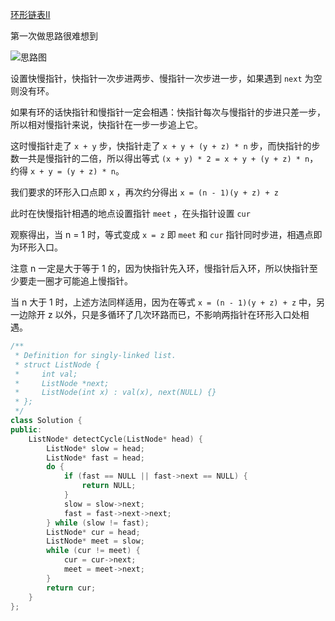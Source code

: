 [环形链表II](https://leetcode.cn/problems/linked-list-cycle-ii/)

第一次做思路很难想到

![思路图](https://code-thinking-1253855093.file.myqcloud.com/pics/20220925103433.png)

设置快慢指针，快指针一次步进两步、慢指针一次步进一步，如果遇到 `next` 为空则没有环。

如果有环的话快指针和慢指针一定会相遇：快指针每次与慢指针的步进只差一步，所以相对慢指针来说，快指针在一步一步追上它。

这时慢指针走了 `x + y` 步，快指针走了 `x + y + (y + z) * n` 步，而快指针的步数一共是慢指针的二倍，所以得出等式 `(x + y) * 2 = x + y + (y + z) * n`，约得 `x + y = (y + z) * n`。

我们要求的环形入口点即 x ，再次约分得出 `x = (n - 1)(y + z) + z`

此时在快慢指针相遇的地点设置指针 `meet` ，在头指针设置 `cur` 

观察得出，当 n = 1 时，等式变成 `x = z` 即 `meet` 和 `cur` 指针同时步进，相遇点即为环形入口。

注意 n 一定是大于等于 1 的，因为快指针先入环，慢指针后入环，所以快指针至少要走一圈才可能追上慢指针。

当 n 大于 1 时，上述方法同样适用，因为在等式 `x = (n - 1)(y + z) + z` 中，另一边除开 z 以外，只是多循环了几次环路而已，不影响两指针在环形入口处相遇。

```c++
/**
 * Definition for singly-linked list.
 * struct ListNode {
 *     int val;
 *     ListNode *next;
 *     ListNode(int x) : val(x), next(NULL) {}
 * };
 */
class Solution {
public:
    ListNode* detectCycle(ListNode* head) {
        ListNode* slow = head;
        ListNode* fast = head;
        do {
            if (fast == NULL || fast->next == NULL) {
                return NULL;
            }
            slow = slow->next;
            fast = fast->next->next;
        } while (slow != fast);
        ListNode* cur = head;
        ListNode* meet = slow;
        while (cur != meet) {
            cur = cur->next;
            meet = meet->next;
        }
        return cur;
    }
};

```